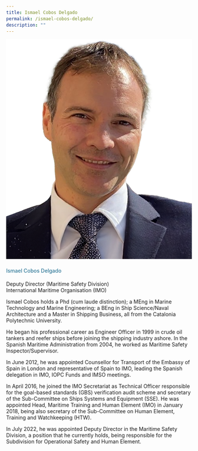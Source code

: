 ```yaml
---
title: Ismael Cobos Delgado
permalink: /ismael-cobos-delgado/
description: ""
---
```

<div class="row">
<div class="col is-3">
<img src="/images/Speakers_23/Session1p1/02_ismael cobos delgado.png">
</div>
<div class="col is-9 speaker-details">
<h4>Ismael Cobos Delgado</h4>
<p>Deputy Director (Maritime Safety Division)<br> International Maritime Organisation (IMO)
</p>
<p>Ismael Cobos holds a Phd (cum laude distinction); a MEng in Marine Technology and Marine Engineering; a BEng in Ship Science/Naval Architecture and a Master in Shipping Business, all from the Catalonia Polytechnic University.</p>
<p>He began his professional career as Engineer Officer in 1999 in crude oil tankers and reefer ships before joining the shipping industry ashore. In the Spanish Maritime Administration from 2004, he worked as Maritime Safety Inspector/Supervisor. </p>
<p>In June 2012, he was appointed Counsellor for Transport of the Embassy of Spain in London and representative of Spain to IMO, leading the Spanish delegation in IMO, IOPC Funds and IMSO meetings.</p>
<p>
In April 2016, he joined the IMO Secretariat as Technical Officer responsible for the goal-based standards (GBS) verification audit scheme and secretary of the Sub-Committee on Ships Systems and Equipment (SSE). He was appointed Head, Maritime Training and Human Element (IMO) in January 2018, being also secretary of the Sub-Committee on Human Element, Training and Watchkeeping (HTW).</p>
<p>
In July 2022, he was appointed Deputy Director in the Maritime Safety Division, a position that he currently holds, being responsible for the Subdivision for Operational Safety and Human Element.
</p>
</div>
</div>
					
					
					
					
<style type="text/css"> 
    .is-left{
      text-align: left;
    }
    h4{
      font-weight: 500; 
      color: #337B9A !important;
    }
     .speaker-details p { text-align: justified; }
  </style>
